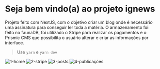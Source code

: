 # Seja bem vindo(a) ao projeto ignews

Projeto feito com NextJS, com o objetivo criar um blog onde é necessário uma assinatura para conseguir ler toda a matéria. 
O armazenamento foi feito no faunaDB, foi utilizado o Stripe para realizar os pagamentos e o Prismic CMS que possibilita o usuário alterar e criar as informações por interface.

> Use `yarn` e `yarn dev`

![1-home](https://user-images.githubusercontent.com/58302084/174681409-679fd5c1-1a0a-492b-adfb-33a8a5f4f847.png)
![2-stripe](https://user-images.githubusercontent.com/58302084/174681413-632a2de7-da1f-4847-be7a-8b13a101d528.png)
![3-posts](https://user-images.githubusercontent.com/58302084/174681420-50065b34-83bd-4e39-a685-f32b67145584.png)
![4-publicações](https://user-images.githubusercontent.com/58302084/174681425-943402b4-d55f-452b-acf3-a6d540167984.png)
